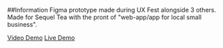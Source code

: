 ##Information
Figma prototype made during UX Fest alongside 3 others. Made for Sequel Tea with the pront of "web-app/app for local small business".

[Video Demo](https://www.youtube.com/watch?v=XtPm-1IgXzQ&t=2s)
[Live Demo](https://www.figma.com/proto/Ok1bW5Zg9KwSnQIfYh2uBI/sequel-tea?node-id=495%3A542&starting-point-node-id=495%3A514)
